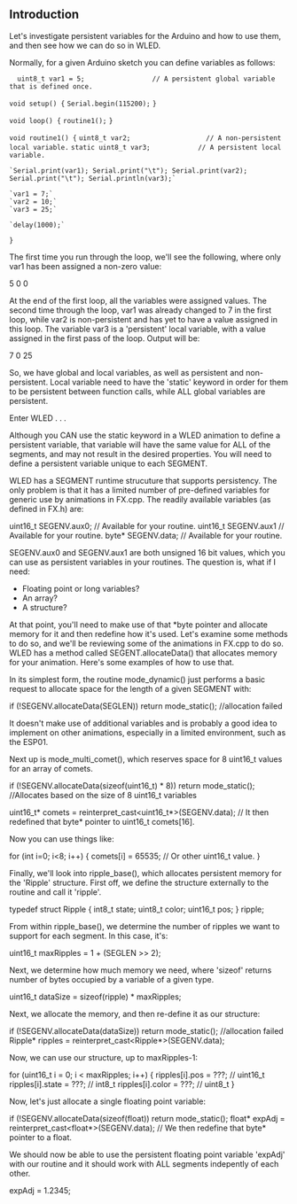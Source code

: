 ## Introduction

Let's investigate persistent variables for the Arduino and how to use them, and then see how we can do so in WLED.


Normally, for a given Arduino sketch you can define variables as follows:


`  uint8_t var1 = 5;                 // A persistent global variable that is defined once.`

  `void setup() {`
    `Serial.begin(115200);`
  `}`

  `void loop() {`
    `routine1();`
  `}`

  `void routine1() {`
    `uint8_t var2;                   // A non-persistent local variable.`
    `static uint8_t var3;            // A persistent local variable.`

    `Serial.print(var1); Serial.print("\t"); Serial.print(var2); Serial.print("\t"); Serial.println(var3);`

    `var1 = 7;`
    `var2 = 10;`
    `var3 = 25;`

    `delay(1000);`
  `}`


The first time you run through the loop, we'll see the following, where only var1 has been assigned a non-zero value:

5    0     0


At the end of the first loop, all the variables were assigned values. The second time through the loop, var1 was already changed to 7 in the first loop, while var2 is non-persistent and has yet to have a value assigned in this loop. The variable var3 is a 'persistent' local variable, with a value assigned in the first pass of the loop. Output will be:

7    0    25


So, we have global and local variables, as well as persistent and non-persistent. Local variable need to have the 'static' keyword in order for them to be persistent between function calls, while ALL global variables are persistent.


Enter WLED . . . 



Although you CAN use the static keyword in a WLED animation to define a persistent variable, that variable will have the same value for ALL of the segments, and may not result in the desired properties. You will need to define a persistent variable unique to each SEGMENT.


WLED has a SEGMENT runtime strucuture that supports persistency. The only problem is that it has a limited number of pre-defined variables for generic use by animations in FX.cpp. The readily available variables (as defined in FX.h) are:

uint16_t SEGENV.aux0;               // Available for your routine.
uint16_t SEGENV.aux1                // Available for your routine.
byte* SEGENV.data;                  // Available for your routine.

SEGENV.aux0 and SEGENV.aux1 are both unsigned 16 bit values, which you can use as persistent variables in your routines. The question is, what if I need:

* Floating point or long variables?
* An array?
* A structure?

At that point, you'll need to make use of that *byte pointer and allocate memory for it and then redefine how it's used. Let's examine some methods to do so, and we'll be reviewing some of the animations in FX.cpp to do so. WLED has a method called SEGENT.allocateData() that allocates memory for your animation. Here's some examples of how to use that.



In its simplest form, the routine mode_dynamic() just performs a basic request to allocate space for the length of a given SEGMENT with:

  if (!SEGENV.allocateData(SEGLEN)) return mode_static(); //allocation failed

It doesn't make use of additional variables and is probably a good idea to implement on other animations, especially in a limited environment, such as the ESP01.





Next up is mode_multi_comet(), which reserves space for 8 uint16_t values for an array of comets.


  if (!SEGENV.allocateData(sizeof(uint16_t) * 8)) return mode_static(); //Allocates based on the size of 8 uint16_t variables

  uint16_t* comets = reinterpret_cast<uint16_t*>(SEGENV.data);          // It then redefined that byte* pointer to uint16_t comets[16].

  Now you can use things like:

  for (int i=0; i<8; i++) {
    comets[i] = 65535;          // Or other uint16_t value.
  }



Finally, we'll look into ripple_base(), which allocates persistent memory for the 'Ripple' structure. First off, we define the structure externally to the routine and call it 'ripple'.

  typedef struct Ripple {
    int8_t state;
    uint8_t color;
    uint16_t pos;
  } ripple;


From within ripple_base(), we determine the number of ripples we want to support for each segment. In this case, it's:

 uint16_t maxRipples = 1 + (SEGLEN >> 2);

Next, we determine how much memory we need, where 'sizeof' returns number of bytes occupied by a variable of a given type.

   uint16_t dataSize = sizeof(ripple) * maxRipples;

Next, we allocate the memory, and then re-define it as our structure:

  if (!SEGENV.allocateData(dataSize)) return mode_static();        //allocation failed
  Ripple* ripples = reinterpret_cast<Ripple*>(SEGENV.data);


Now, we can use our structure, up to maxRipples-1:

  for (uint16_t i = 0; i < maxRipples; i++) {
    ripples[i].pos   = ???;  // uint16_t
    ripples[i].state = ???;  // int8_t
    ripples[i].color = ???;  // uint8_t
  }



Now, let's just allocate a single floating point variable:


  if (!SEGENV.allocateData(sizeof(float)) return mode_static();
  float* expAdj = reinterpret_cast<float*>(SEGENV.data);          // We then redefine that byte* pointer to a float.

We should now be able to use the persistent floating point variable 'expAdj' with our routine and it should work with ALL segments indepently of each other.

  expAdj = 1.2345;



